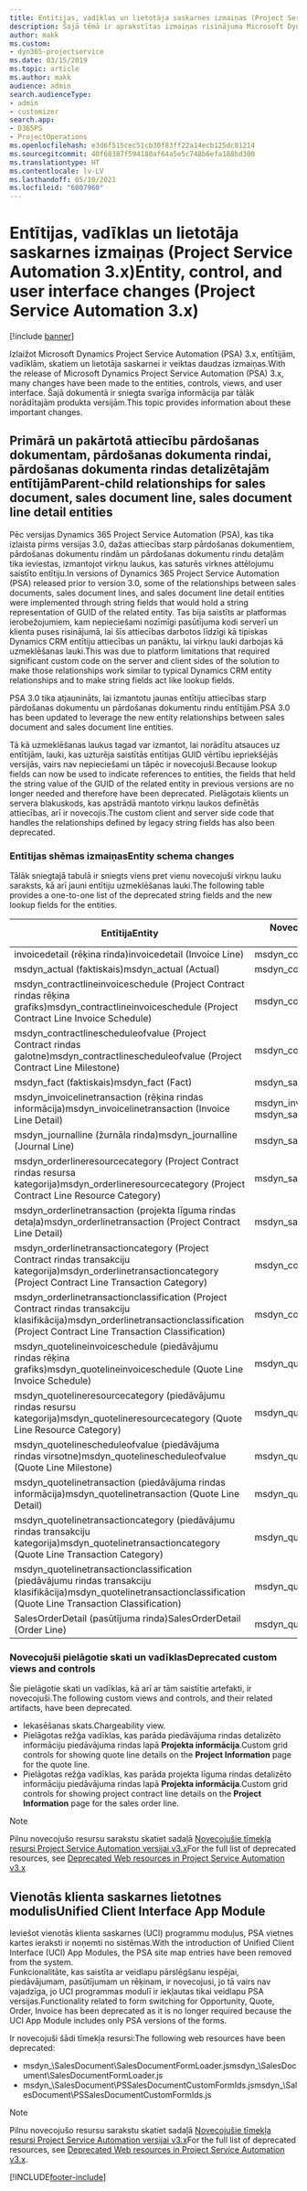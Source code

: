 ```yaml
---
title: Entītijas, vadīklas un lietotāja saskarnes izmaiņas (Project Service Automation 3.x)
description: Šajā tēmā ir aprakstītas izmaiņas risinājuma Microsoft Dynamics Project Service Automation 3.x.
author: makk
ms.custom:
- dyn365-projectservice
ms.date: 03/15/2019
ms.topic: article
ms.author: makk
audience: admin
search.audienceType:
- admin
- customizer
search.app:
- D365PS
- ProjectOperations
ms.openlocfilehash: e3d6f515cec51cb30f83ff22a14ecb125dc81214
ms.sourcegitcommit: 40f68387f594180af64a5e5c748b6efa188bd300
ms.translationtype: HT
ms.contentlocale: lv-LV
ms.lasthandoff: 05/10/2021
ms.locfileid: "6007960"
---
```

# <a name="entity-control-and-user-interface-changes-project-service-automation-3x"></a><span data-ttu-id="bfff3-103">Entītijas, vadīklas un lietotāja saskarnes izmaiņas (Project Service Automation 3.x)</span><span class="sxs-lookup"><span data-stu-id="bfff3-103">Entity, control, and user interface changes (Project Service Automation 3.x)</span></span>

[!include [banner](../../includes/psa-now-project-operations.md)]


<span data-ttu-id="bfff3-104">Izlaižot Microsoft Dynamics Project Service Automation (PSA) 3.x, entītijām, vadīklām, skatiem un lietotāja saskarnei ir veiktas daudzas izmaiņas.</span><span class="sxs-lookup"><span data-stu-id="bfff3-104">With the release of Microsoft Dynamics Project Service Automation (PSA) 3.x, many changes have been made to the entities, controls, views, and user interface.</span></span> <span data-ttu-id="bfff3-105">Šajā dokumentā ir sniegta svarīga informācija par tālāk norādītajām produkta versijām.</span><span class="sxs-lookup"><span data-stu-id="bfff3-105">This topic provides information about these important changes.</span></span>

## <a name="parent-child-relationships-for-sales-document-sales-document-line-sales-document-line-detail-entities"></a><span data-ttu-id="bfff3-106">Primārā un pakārtotā attiecību pārdošanas dokumentam, pārdošanas dokumenta rindai, pārdošanas dokumenta rindas detalizētajām entītijām</span><span class="sxs-lookup"><span data-stu-id="bfff3-106">Parent-child relationships for sales document, sales document line, sales document line detail entities</span></span>
<span data-ttu-id="bfff3-107">Pēc versijas Dynamics 365 Project Service Automation (PSA), kas tika izlaista pirms versijas 3.0, dažas attiecības starp pārdošanas dokumentiem, pārdošanas dokumentu rindām un pārdošanas dokumentu rindu detaļām tika ieviestas, izmantojot virkņu laukus, kas saturēs virknes attēlojumu saistīto entītiju.</span><span class="sxs-lookup"><span data-stu-id="bfff3-107">In versions of Dynamics 365 Project Service Automation (PSA) released prior to version 3.0, some of the relationships between sales documents, sales document lines, and sales document line detail entities were implemented through string fields that would hold a string representation of GUID of the related entity.</span></span> <span data-ttu-id="bfff3-108">Tas bija saistīts ar platformas ierobežojumiem, kam nepieciešami nozīmīgi pasūtījuma kodi serverī un klienta puses risinājumā, lai šīs attiecības darbotos līdzīgi kā tipiskas Dynamics CRM entītiju attiecības un panāktu, lai virkņu lauki darbojas kā uzmeklēšanas lauki.</span><span class="sxs-lookup"><span data-stu-id="bfff3-108">This was due to platform limitations that required significant custom code on the server and client sides of the solution to make those relationships work similar to typical Dynamics CRM entity relationships and to make string fields act like lookup fields.</span></span>

<span data-ttu-id="bfff3-109">PSA 3.0 tika atjaunināts, lai izmantotu jaunas entītiju attiecības starp pārdošanas dokumentu un pārdošanas dokumentu rindu entītijām.</span><span class="sxs-lookup"><span data-stu-id="bfff3-109">PSA 3.0 has been updated to leverage the new entity relationships between sales document and sales document line entities.</span></span>

<span data-ttu-id="bfff3-110">Tā kā uzmeklēšanas laukus tagad var izmantot, lai norādītu atsauces uz entītijām, lauki, kas uzturēja saistītās entītijas GUID vērtību iepriekšējās versijās, vairs nav nepieciešami un tāpēc ir novecojuši.</span><span class="sxs-lookup"><span data-stu-id="bfff3-110">Because lookup fields can now be used to indicate references to entities, the fields that held the string value of the GUID of the related entity in previous versions are no longer needed and therefore have been deprecated.</span></span> <span data-ttu-id="bfff3-111">Pielāgotais klients un servera blakuskods, kas apstrādā mantoto virkņu laukos definētās attiecības, arī ir novecojis.</span><span class="sxs-lookup"><span data-stu-id="bfff3-111">The custom client and server side code that handles the relationships defined by legacy string fields has also been deprecated.</span></span>

### <a name="entity-schema-changes"></a><span data-ttu-id="bfff3-112">Entītijas shēmas izmaiņas</span><span class="sxs-lookup"><span data-stu-id="bfff3-112">Entity schema changes</span></span>
<span data-ttu-id="bfff3-113">Tālāk sniegtajā tabulā ir sniegts viens pret vienu novecojuši virkņu lauku saraksts, kā arī jauni entītiju uzmeklēšanas lauki.</span><span class="sxs-lookup"><span data-stu-id="bfff3-113">The following table provides a one-to-one list of the deprecated string fields and the new lookup fields for the entities.</span></span> 

 <span data-ttu-id="bfff3-114">Entītija</span><span class="sxs-lookup"><span data-stu-id="bfff3-114">Entity</span></span> |   <span data-ttu-id="bfff3-115">Novecojis lauks (virkne)</span><span class="sxs-lookup"><span data-stu-id="bfff3-115">Deprecated field (String)</span></span> | <span data-ttu-id="bfff3-116">Jauns lauks (uzmeklēšana)</span><span class="sxs-lookup"><span data-stu-id="bfff3-116">New field (Lookup)</span></span>
--- | --- | ---
<span data-ttu-id="bfff3-117">invoicedetail (rēķina rinda)</span><span class="sxs-lookup"><span data-stu-id="bfff3-117">invoicedetail (Invoice Line)</span></span> |  <span data-ttu-id="bfff3-118">msdyn_contractline</span><span class="sxs-lookup"><span data-stu-id="bfff3-118">msdyn_contractline</span></span> |    <span data-ttu-id="bfff3-119">msdyn_contractlineid</span><span class="sxs-lookup"><span data-stu-id="bfff3-119">msdyn_contractlineid</span></span>
<span data-ttu-id="bfff3-120">msdyn_actual (faktiskais)</span><span class="sxs-lookup"><span data-stu-id="bfff3-120">msdyn_actual (Actual)</span></span> | <span data-ttu-id="bfff3-121">msdyn_contractline</span><span class="sxs-lookup"><span data-stu-id="bfff3-121">msdyn_salescontractline</span></span> |   <span data-ttu-id="bfff3-122">msdyn_salescontractlineid</span><span class="sxs-lookup"><span data-stu-id="bfff3-122">msdyn_salescontractlineid</span></span>
<span data-ttu-id="bfff3-123">msdyn_contractlineinvoiceschedule (Project Contract rindas rēķina grafiks)</span><span class="sxs-lookup"><span data-stu-id="bfff3-123">msdyn_contractlineinvoiceschedule (Project Contract Line Invoice Schedule)</span></span> |    <span data-ttu-id="bfff3-124">msdyn_contractline</span><span class="sxs-lookup"><span data-stu-id="bfff3-124">msdyn_contractline</span></span> |    <span data-ttu-id="bfff3-125">msdyn_contractlineid</span><span class="sxs-lookup"><span data-stu-id="bfff3-125">msdyn_contractlineid</span></span>
<span data-ttu-id="bfff3-126">msdyn_contractlinescheduleofvalue (Project Contract rindas galotne)</span><span class="sxs-lookup"><span data-stu-id="bfff3-126">msdyn_contractlinescheduleofvalue (Project Contract Line Milestone)</span></span> |   <span data-ttu-id="bfff3-127">msdyn_contractline</span><span class="sxs-lookup"><span data-stu-id="bfff3-127">msdyn_contractline</span></span> |    <span data-ttu-id="bfff3-128">msdyn_contractlineid</span><span class="sxs-lookup"><span data-stu-id="bfff3-128">msdyn_contractlineid</span></span>
<span data-ttu-id="bfff3-129">msdyn_fact (faktiskais)</span><span class="sxs-lookup"><span data-stu-id="bfff3-129">msdyn_fact (Fact)</span></span> | <span data-ttu-id="bfff3-130">msdyn_salescontractline</span><span class="sxs-lookup"><span data-stu-id="bfff3-130">msdyn_salescontractline</span></span> |   <span data-ttu-id="bfff3-131">msdyn_salescontractlineid</span><span class="sxs-lookup"><span data-stu-id="bfff3-131">msdyn_salescontractlineid</span></span>
<span data-ttu-id="bfff3-132">msdyn_invoicelinetransaction (rēķina rindas informācija)</span><span class="sxs-lookup"><span data-stu-id="bfff3-132">msdyn_invoicelinetransaction (Invoice Line Detail)</span></span> | <span data-ttu-id="bfff3-133">msdyn_invoiceline</span><span class="sxs-lookup"><span data-stu-id="bfff3-133">msdyn_invoiceline</span></span> <br> <span data-ttu-id="bfff3-134">msdyn_salescontractline</span><span class="sxs-lookup"><span data-stu-id="bfff3-134">msdyn_salescontractline</span></span> | <span data-ttu-id="bfff3-135">msdyn_invoiceline</span><span class="sxs-lookup"><span data-stu-id="bfff3-135">msdyn_invoicelineid</span></span> <br> <span data-ttu-id="bfff3-136">msdyn_salescontractlineid</span><span class="sxs-lookup"><span data-stu-id="bfff3-136">msdyn_salescontractlineid</span></span>
<span data-ttu-id="bfff3-137">msdyn_journalline (žurnāla rinda)</span><span class="sxs-lookup"><span data-stu-id="bfff3-137">msdyn_journalline (Journal Line)</span></span> |  <span data-ttu-id="bfff3-138">msdyn_salescontractline</span><span class="sxs-lookup"><span data-stu-id="bfff3-138">msdyn_salescontractline</span></span> |   <span data-ttu-id="bfff3-139">msdyn_salescontractlineid</span><span class="sxs-lookup"><span data-stu-id="bfff3-139">msdyn_salescontractlineid</span></span>
<span data-ttu-id="bfff3-140">msdyn_orderlineresourcecategory (Project Contract rindas resursa kategorija)</span><span class="sxs-lookup"><span data-stu-id="bfff3-140">msdyn_orderlineresourcecategory (Project Contract Line Resource Category)</span></span> | <span data-ttu-id="bfff3-141">msdyn_salescontractline</span><span class="sxs-lookup"><span data-stu-id="bfff3-141">msdyn_salescontractline</span></span> |   <span data-ttu-id="bfff3-142">msdyn_contractlineid</span><span class="sxs-lookup"><span data-stu-id="bfff3-142">msdyn_contractlineid</span></span>
<span data-ttu-id="bfff3-143">msdyn_orderlinetransaction (projekta līguma rindas detaļa)</span><span class="sxs-lookup"><span data-stu-id="bfff3-143">msdyn_orderlinetransaction (Project Contract Line Detail)</span></span> | <span data-ttu-id="bfff3-144">msdyn_salescontractline</span><span class="sxs-lookup"><span data-stu-id="bfff3-144">msdyn_salescontractline</span></span> |   <span data-ttu-id="bfff3-145">msdyn_salescontractlineid</span><span class="sxs-lookup"><span data-stu-id="bfff3-145">msdyn_salescontractlineid</span></span>
<span data-ttu-id="bfff3-146">msdyn_orderlinetransactioncategory (Project Contract rindas transakciju kategorija)</span><span class="sxs-lookup"><span data-stu-id="bfff3-146">msdyn_orderlinetransactioncategory (Project Contract Line Transaction Category)</span></span> |   <span data-ttu-id="bfff3-147">msdyn_contractline</span><span class="sxs-lookup"><span data-stu-id="bfff3-147">msdyn_contractline</span></span> |    <span data-ttu-id="bfff3-148">msdyn_contractlineid</span><span class="sxs-lookup"><span data-stu-id="bfff3-148">msdyn_contractlineid</span></span>
<span data-ttu-id="bfff3-149">msdyn_orderlinetransactionclassification (Project Contract rindas transakciju klasifikācija)</span><span class="sxs-lookup"><span data-stu-id="bfff3-149">msdyn_orderlinetransactionclassification (Project Contract Line Transaction Classification)</span></span> |   <span data-ttu-id="bfff3-150">msdyn_contractline</span><span class="sxs-lookup"><span data-stu-id="bfff3-150">msdyn_contractline</span></span> |    <span data-ttu-id="bfff3-151">msdyn_contractlineid</span><span class="sxs-lookup"><span data-stu-id="bfff3-151">msdyn_contractlineid</span></span>
<span data-ttu-id="bfff3-152">msdyn_quotelineinvoiceschedule (piedāvājumu rindas rēķina grafiks)</span><span class="sxs-lookup"><span data-stu-id="bfff3-152">msdyn_quotelineinvoiceschedule (Quote Line Invoice Schedule)</span></span> |  <span data-ttu-id="bfff3-153">msdyn_quoteline</span><span class="sxs-lookup"><span data-stu-id="bfff3-153">msdyn_quoteline</span></span> |   <span data-ttu-id="bfff3-154">msdyn_quotelineid</span><span class="sxs-lookup"><span data-stu-id="bfff3-154">msdyn_quotelineid</span></span>
<span data-ttu-id="bfff3-155">msdyn_quotelineresourcecategory (piedāvājumu rindas resursu kategorija)</span><span class="sxs-lookup"><span data-stu-id="bfff3-155">msdyn_quotelineresourcecategory (Quote Line Resource Category)</span></span> |    <span data-ttu-id="bfff3-156">msdyn_quoteline</span><span class="sxs-lookup"><span data-stu-id="bfff3-156">msdyn_quoteline</span></span> |   <span data-ttu-id="bfff3-157">msdyn_quotelineid</span><span class="sxs-lookup"><span data-stu-id="bfff3-157">msdyn_quotelineid</span></span>
<span data-ttu-id="bfff3-158">msdyn_quotelinescheduleofvalue (piedāvājuma rindas virsotne)</span><span class="sxs-lookup"><span data-stu-id="bfff3-158">msdyn_quotelinescheduleofvalue (Quote Line Milestone)</span></span> | <span data-ttu-id="bfff3-159">msdyn_quoteline</span><span class="sxs-lookup"><span data-stu-id="bfff3-159">msdyn_quoteline</span></span> |   <span data-ttu-id="bfff3-160">msdyn_quotelineid</span><span class="sxs-lookup"><span data-stu-id="bfff3-160">msdyn_quotelineid</span></span>
<span data-ttu-id="bfff3-161">msdyn_quotelinetransaction (piedāvājuma rindas informācija)</span><span class="sxs-lookup"><span data-stu-id="bfff3-161">msdyn_quotelinetransaction (Quote Line Detail)</span></span> |    <span data-ttu-id="bfff3-162">msdyn_quoteline</span><span class="sxs-lookup"><span data-stu-id="bfff3-162">msdyn_quoteline</span></span> |   <span data-ttu-id="bfff3-163">msdyn_quotelineid</span><span class="sxs-lookup"><span data-stu-id="bfff3-163">msdyn_quotelineid</span></span>
<span data-ttu-id="bfff3-164">msdyn_quotelinetransactioncategory (piedāvājumu rindas transakciju kategorija)</span><span class="sxs-lookup"><span data-stu-id="bfff3-164">msdyn_quotelinetransactioncategory (Quote Line Transaction Category)</span></span> |  <span data-ttu-id="bfff3-165">msdyn_quoteline</span><span class="sxs-lookup"><span data-stu-id="bfff3-165">msdyn_quoteline</span></span> |   <span data-ttu-id="bfff3-166">msdyn_quotelineid</span><span class="sxs-lookup"><span data-stu-id="bfff3-166">msdyn_quotelineid</span></span>
<span data-ttu-id="bfff3-167">msdyn_quotelinetransactionclassification (piedāvājumu rindas transakciju klasifikācija)</span><span class="sxs-lookup"><span data-stu-id="bfff3-167">msdyn_quotelinetransactionclassification (Quote Line Transaction Classification)</span></span> |  <span data-ttu-id="bfff3-168">msdyn_quoteline</span><span class="sxs-lookup"><span data-stu-id="bfff3-168">msdyn_quoteline</span></span> |   <span data-ttu-id="bfff3-169">msdyn_quotelineid</span><span class="sxs-lookup"><span data-stu-id="bfff3-169">msdyn_quotelineid</span></span>
<span data-ttu-id="bfff3-170">SalesOrderDetail (pasūtījuma rinda)</span><span class="sxs-lookup"><span data-stu-id="bfff3-170">SalesOrderDetail (Order Line)</span></span> | <span data-ttu-id="bfff3-171">msdyn_quotelineid</span><span class="sxs-lookup"><span data-stu-id="bfff3-171">msdyn_quotelineid</span></span> | <span data-ttu-id="bfff3-172">msdyn_quoteline</span><span class="sxs-lookup"><span data-stu-id="bfff3-172">msdyn_quoteline</span></span> 

### <a name="deprecated-custom-views-and-controls"></a><span data-ttu-id="bfff3-173">Novecojuši pielāgotie skati un vadīklas</span><span class="sxs-lookup"><span data-stu-id="bfff3-173">Deprecated custom views and controls</span></span>
<span data-ttu-id="bfff3-174">Šie pielāgotie skati un vadīklas, kā arī ar tām saistītie artefakti, ir novecojuši.</span><span class="sxs-lookup"><span data-stu-id="bfff3-174">The following custom views and controls, and their related artifacts, have been deprecated.</span></span>

- <span data-ttu-id="bfff3-175">Iekasēšanas skats.</span><span class="sxs-lookup"><span data-stu-id="bfff3-175">Chargeability view.</span></span>
- <span data-ttu-id="bfff3-176">Pielāgotas režģa vadīklas, kas parāda piedāvājuma rindas detalizēto informāciju piedāvājuma rindas lapā **Projekta informācija**.</span><span class="sxs-lookup"><span data-stu-id="bfff3-176">Custom grid controls for showing quote line details on the **Project Information** page for the quote line.</span></span>
- <span data-ttu-id="bfff3-177">Pielāgotas režģa vadīklas, kas parāda projekta līguma rindas detalizēto informāciju piedāvājuma rindas lapā **Projekta informācija**.</span><span class="sxs-lookup"><span data-stu-id="bfff3-177">Custom grid controls for showing project contract line details on the **Project Information** page for the sales order line.</span></span>

> [!NOTE]
> <span data-ttu-id="bfff3-178">Pilnu novecojušo resursu sarakstu skatiet sadaļā [Novecojušie tīmekļa resursi Project Service Automation versijai v3.x](../developer-guides/web-resources-deprecated-v3.x.md)</span><span class="sxs-lookup"><span data-stu-id="bfff3-178">For the full list of deprecated resources, see [Deprecated Web resources in Project Service Automation v3.x](../developer-guides/web-resources-deprecated-v3.x.md)</span></span>

## <a name="unified-client-interface-app-module"></a><span data-ttu-id="bfff3-179">Vienotās klienta saskarnes lietotnes modulis</span><span class="sxs-lookup"><span data-stu-id="bfff3-179">Unified Client Interface App Module</span></span>
<span data-ttu-id="bfff3-180">Ieviešot vienotās klienta saskarnes (UCI) programmu moduļus, PSA vietnes kartes ieraksti ir noņemti no sistēmas.</span><span class="sxs-lookup"><span data-stu-id="bfff3-180">With the introduction of Unified Client Interface (UCI) App Modules, the PSA site map entries have been removed from the system.</span></span>  
<span data-ttu-id="bfff3-181">Funkcionalitāte, kas saistīta ar veidlapu pārslēgšanu iespējai, piedāvājumam, pasūtījumam un rēķinam, ir novecojusi, jo tā vairs nav vajadzīga, jo UCI programmas modulī ir iekļautas tikai veidlapu PSA versijas.</span><span class="sxs-lookup"><span data-stu-id="bfff3-181">Functionality related to form switching for Opportunity, Quote, Order, Invoice has been deprecated as it is no longer required because the UCI App Module includes only PSA versions of the forms.</span></span>  

<span data-ttu-id="bfff3-182">Ir novecojuši šādi tīmekļa resursi:</span><span class="sxs-lookup"><span data-stu-id="bfff3-182">The following web resources have been deprecated:</span></span>

- <span data-ttu-id="bfff3-183">msdyn_\SalesDocument\SalesDocumentFormLoader.js</span><span class="sxs-lookup"><span data-stu-id="bfff3-183">msdyn_\SalesDocument\SalesDocumentFormLoader.js</span></span>
- <span data-ttu-id="bfff3-184">msdyn_\SalesDocument\PSSalesDocumentCustomFormIds.js</span><span class="sxs-lookup"><span data-stu-id="bfff3-184">msdyn_\SalesDocument\PSSalesDocumentCustomFormIds.js</span></span>

> [!NOTE]
> <span data-ttu-id="bfff3-185">Pilnu novecojušo resursu sarakstu skatiet sadaļā [Novecojušie tīmekļa resursi Project Service Automation versijai v3.x](../developer-guides/web-resources-deprecated-v3.x.md)</span><span class="sxs-lookup"><span data-stu-id="bfff3-185">For the full list of deprecated resources, see [Deprecated Web resources in Project Service Automation v3.x](../developer-guides/web-resources-deprecated-v3.x.md).</span></span>




[!INCLUDE[footer-include](../../includes/footer-banner.md)]